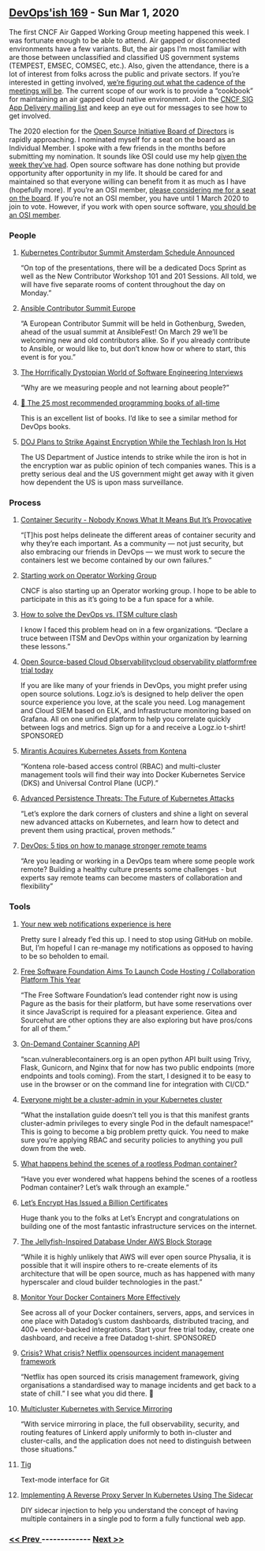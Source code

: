 ## [DevOps'ish 169](https://devopsish.com/169) - Sun Mar 1, 2020

The first CNCF Air Gapped Working Group meeting happened this week. I was fortunate enough to be able to attend. Air gapped or disconnected environments have a few variants. But, the air gaps I’m most familiar with are those between unclassified and classified US government systems (TEMPEST, EMSEC, COMSEC, etc.). Also, given the attendance, there is a lot of interest from folks across the public and private sectors. If you’re interested in getting involved, <a href="https://lists.cncf.io/g/cncf-sig-app-delivery/topic/airgap_working_group_meeting/71568152">we’re figuring out what the cadence of the meetings will be</a>. The current scope of our work is to provide a “cookbook” for maintaining an air gapped cloud native environment. Join the <a href="https://lists.cncf.io/g/cncf-sig-app-delivery/">CNCF SIG App Delivery mailing list</a> and keep an eye out for messages to see how to get involved.

The 2020 election for the <a href="https://wiki.opensource.org/bin/Main/OSI+Board+of+Directors/">Open Source Initiative Board of Directors</a> is rapidly approaching. I nominated myself for a seat on the board as an Individual Member. I spoke with a few friends in the months before submitting my nomination. It sounds like OSI could use my help <a href="http://lists.opensource.org/pipermail/license-discuss_lists.opensource.org/2020-February/021350.html">given the week they’ve had</a>. Open source software has done nothing but provide opportunity after opportunity in my life. It should be cared for and maintained so that everyone willing can benefit from it as much as I have (hopefully more). If you’re an OSI member, <a href="https://wiki.opensource.org/bin/Main/OSI+Board+of+Directors/Board+Member+Elections/2020+Individual+and+Affiliate+Elections/Short2020">please considering me for a seat on the board</a>. If you’re not an OSI member, you have until 1 March 2020 to join to vote. However, if you work with open source software, <a href="https://opensource.org/join">you should be an OSI member</a>.

### People

1. [Kubernetes Contributor Summit Amsterdam Schedule Announced](https://kubernetes.io/blog/2020/02/18/contributor-summit-amsterdam-schedule-announced/)

    “On top of the presentations, there will be a dedicated Docs Sprint as well as the New Contributor Workshop 101 and 201 Sessions. All told, we will have five separate rooms of content throughout the day on Monday.”
1. [Ansible Contributor Summit Europe](https://www.ansible.com/blog/announcement-ansible-contributor-summit-europe)

    “A European Contributor Summit will be held in Gothenburg, Sweden, ahead of the usual summit at AnsibleFest! On March 29 we’ll be welcoming new and old contributors alike. So if you already contribute to Ansible, or would like to, but don’t know how or where to start, this event is for you.”
1. [The Horrifically Dystopian World of Software Engineering Interviews](https://www.jarednelsen.dev/posts/The-horrifically-dystopian-world-of-software-engineering-interviews)

    “Why are we measuring people and not learning about people?”
1. [📕 The 25 most recommended programming books of all-time](https://www.daolf.com/posts/best-programming-books/)

    This is an excellent list of books. I’d like to see a similar method for DevOps books.
1. [DOJ Plans to Strike Against Encryption While the Techlash Iron Is Hot](https://cyberlaw.stanford.edu/blog/2020/02/doj-plans-strike-against-encryption-while-techlash-iron-hot)

    The US Department of Justice intends to strike while the iron is hot in the encryption war as public opinion of tech companies wanes. This is a pretty serious deal and the US government might get away with it given how dependent the US is upon mass surveillance.
### Process

1. [Container Security - Nobody Knows What It Means But It’s Provocative](https://capsule8.com/blog/container-security-nobody-knows-what-it-means-but-its-provocative/)

    “[T]his post helps delineate the different areas of container security and why they’re each important. As a community — not just security, but also embracing our friends in DevOps — we must work to secure the containers lest we become contained by our own failures.”
1. [Starting work on Operator Working Group](https://lists.cncf.io/g/cncf-sig-app-delivery/topic/71453445#151)

    CNCF is also starting up an Operator working group. I hope to be able to participate in this as it’s going to be a fun space for a while.
1. [How to solve the DevOps vs. ITSM culture clash](https://opensource.com/article/20/2/devops-vs-itsm)

    I know I faced this problem head on in a few organizations. “Declare a truce between ITSM and DevOps within your organization by learning these lessons.”
1. [Open Source-based Cloud Observabilitycloud observability platformfree trial today](https://logz.io/freeshirt/?utm_source=podcast&utm_medium=devopish&utm_campaign=freeshirt)

    If you are like many of your friends in DevOps, you might prefer using open source solutions. Logz.io’s  is designed to help deliver the open source experience you love, at the scale you need. Log management and Cloud SIEM based on ELK, and Infrastructure monitoring based on Grafana. All on one unified platform to help you correlate quickly between logs and metrics. Sign up for a  and receive a Logz.io t-shirt! SPONSORED
1. [Mirantis Acquires Kubernetes Assets from Kontena](https://containerjournal.com/topics/container-ecosystems/mirantis-acquires-kubernetes-assets-from-kontena/)

    “Kontena role-based access control (RBAC) and multi-cluster management tools will find their way into Docker Kubernetes Service (DKS) and Universal Control Plane (UCP).”
1. [Advanced Persistence Threats: The Future of Kubernetes Attacks](https://www.rsaconference.com/usa/agenda/advanced-persistence-threats-the-future-of-kubernetes-attacks-3)

    “Let’s explore the dark corners of clusters and shine a light on several new advanced attacks on Kubernetes, and learn how to detect and prevent them using practical, proven methods.”
1. [DevOps: 5 tips on how to manage stronger remote teams](https://enterprisersproject.com/article/2020/2/devops-how-manage-remote-teams-tips)

    “Are you leading or working in a DevOps team where some people work remote? Building a healthy culture presents some challenges - but experts say remote teams can become masters of collaboration and flexibility”
### Tools

1. [Your new web notifications experience is here](https://github.blog/2020-02-25-your-new-web-notifications-experience-is-here/)

    Pretty sure I already f’ed this up. I need to stop using GitHub on mobile. But, I’m hopeful I can re-manage my notifications as opposed to having to be so beholden to email.
1. [Free Software Foundation Aims To Launch Code Hosting / Collaboration Platform This Year](https://www.phoronix.com/scan.php?page=news_item&px=FSF-Forge-2020-Platform)

    “The Free Software Foundation’s lead contender right now is using Pagure as the basis for their platform, but have some reservations over it since JavaScript is required for a pleasant experience. Gitea and Sourcehut are other options they are also exploring but have pros/cons for all of them.”
1. [On-Demand Container Scanning API](https://jerrygamblin.com/2020/02/23/on-demand-container-scanning-api/)

    “scan.vulnerablecontainers.org is an open python API built using Trivy, Flask, Gunicorn, and Nginx that for now has two public endpoints (more endpoints and tools coming). From the start, I designed it to be easy to use in the browser or on the command line for integration with CI/CD.”
1. [Everyone might be a cluster-admin in your Kubernetes cluster](https://www.jeffgeerling.com/blog/2020/everyone-might-be-cluster-admin-your-kubernetes-cluster)

    “What the installation guide doesn’t tell you is that this manifest grants cluster-admin privileges to every single Pod in the default namespace!” This is going to become a big problem pretty quick. You need to make sure you’re applying RBAC and security policies to anything you pull down from the web.
1. [What happens behind the scenes of a rootless Podman container?](https://www.redhat.com/sysadmin/behind-scenes-podman)

    “Have you ever wondered what happens behind the scenes of a rootless Podman container? Let’s walk through an example.”
1. [Let’s Encrypt Has Issued a Billion Certificates](https://letsencrypt.org/2020/02/27/one-billion-certs.html)

    Huge thank you to the folks at Let’s Encrypt and congratulations on building one of the most fantastic infrastructure services on the internet.
1. [The Jellyfish-Inspired Database Under AWS Block Storage](https://www.nextplatform.com/2020/02/18/the-jellyfish-inspired-database-under-aws-block-storage/)

    “While it is highly unlikely that AWS will ever open source Physalia, it is possible that it will inspire others to re-create elements of its architecture that will be open source, much as has happened with many hyperscaler and cloud builder technologies in the past.”
1. [Monitor Your Docker Containers More Effectively](https://www.datadoghq.com/dg/monitor/docker-benefits-ts/?utm_source=Advertisement&utm_medium=Advertisement&utm_campaign=DevOpsish-Newsletter02&utm_content=Docker)

    See across all of your Docker containers, servers, apps, and services in one place with Datadog’s custom dashboards, distributed tracing, and 400+ vendor-backed integrations. Start your free trial today, create one dashboard, and receive a free Datadog t-shirt. SPONSORED
1. [Crisis? What crisis? Netflix opensources incident management framework](https://devclass.com/2020/02/25/crisis-what-crisis-netflix-opensources-incident-management-framework/)

    “Netflix has open sourced its crisis management framework, giving organisations a standardised way to manage incidents and get back to a state of chill.” I see what you did there. 👀
1. [Multicluster Kubernetes with Service Mirroring](https://linkerd.io/2020/02/25/multicluster-kubernetes-with-service-mirroring/)

    “With service mirroring in place, the full observability, security, and routing features of Linkerd apply uniformly to both in-cluster and cluster-calls, and the application does not need to distinguish between those situations.”
1. [Tig](https://jonas.github.io/tig/)

    Text-mode interface for Git
1. [Implementing A Reverse Proxy Server In Kubernetes Using The Sidecar](https://www.magalix.com/blog/implemeting-a-reverse-proxy-server-in-kubernetes-using-the-sidecar-pattern)

    DIY sidecar injection to help you understand the concept of having multiple containers in a single pod to form a fully functional web app.

### [ << Prev ](sreweekly-168.md) ------------- [ Next >> ](sreweekly-170.md)